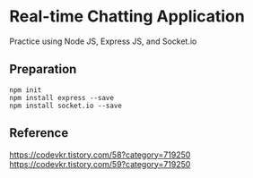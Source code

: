 # Real-time Chatting Application

Practice using Node JS, Express JS, and Socket.io

## Preparation

```
npm init
npm install express --save
npm install socket.io --save
```
## Reference
https://codevkr.tistory.com/58?category=719250 <br>
https://codevkr.tistory.com/59?category=719250
